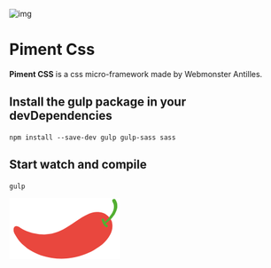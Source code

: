 ![img](https://jobboard.webmonster.tech/assets/images/webmonster/logo-dark@2x.png)

# Piment Css

**Piment CSS** is a css micro-framework made by Webmonster Antilles. 

## Install the gulp package in your devDependencies
```
npm install --save-dev gulp gulp-sass sass
```
## Start watch and compile
```
gulp
```
<img src="https://raw.githubusercontent.com/WebmonsterA/Piment-Css/main/public/assets/img/logo-pimentcss.svg" alt="" width="200">
